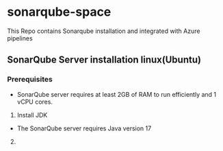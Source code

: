 # sonarqube-space
This Repo contains Sonarqube installation and integrated with Azure pipelines

## SonarQube Server installation linux(Ubuntu)
### Prerequisites
  * SonarQube server requires at least 2GB of RAM to run efficiently and 1 vCPU cores.
1. Install JDK
  * The SonarQube server requires Java version 17
2.     
